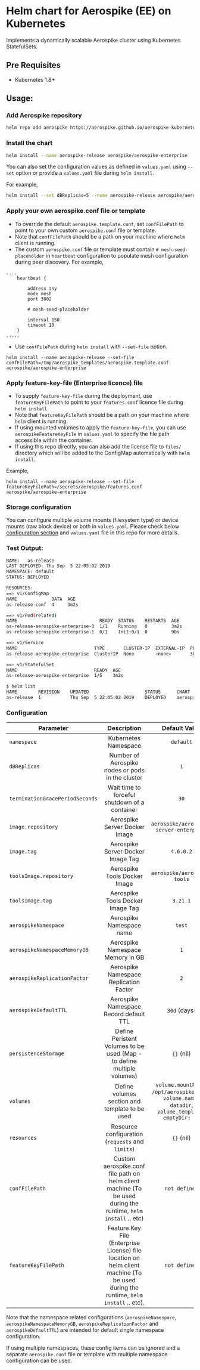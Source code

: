 # Helm chart for Aerospike (EE) on Kubernetes

Implements a dynamically scalable Aerospike cluster using Kubernetes StatefulSets.


## Pre Requisites

- Kubernetes 1.8+

## Usage:

### Add Aerospike repository

```sh
helm repo add aerospike https://aerospike.github.io/aerospike-kubernetes-enterprise
```

### Install the chart

```sh
helm install --name aerospike-release aerospike/aerospike-enterprise
```

You can also set the configuration values as defined in `values.yaml` using `--set` option or provide a `values.yaml` file during `helm install`.

For example,

```sh
helm install --set dBReplicas=5 --name aerospike-release aerospike/aerospike-enterprise
```

### Apply your own aerospike.conf file or template

- To override the default `aerospike.template.conf`, set `confFilePath` to point to your own custom `aerospike.conf` file or template.
- Note that `confFilePath` should be a path on your machine where `helm` client is running.
- The custom `aerospike.conf` file or template must contain `# mesh-seed-placeholder` in `heartbeat` configuration to populate mesh configuration during peer discovery. For example,

```
....
	heartbeat {

        address any
		mode mesh
		port 3002

		# mesh-seed-placeholder

		interval 150
		timeout 10
	}
.....
```

- Use `confFilePath` during `helm install` with `--set-file` option.
```
helm install --name aerospike-release --set-file confFilePath=/tmp/aerospike_templates/aerospike.template.conf aerospike/aerospike-enterprise
```

### Apply feature-key-file (Enterprise licence) file

- To supply `feature-key-file` during the deployment, use `featureKeyFilePath` to point to your `features.conf` licence file during `helm install`.
- Note that `featureKeyFilePath` should be a path on your machine where `helm` client is running.
- If using mounted volumes to apply the `feature-key-file`, you can use `aerospikeFeatureKeyFile` in `values.yaml` to specify the file path accessible within the container. 
- If using this repo directly, you can also add the license file to `files/` directory which will be added to the ConfigMap automatically with `helm install`.

Example,

```
helm install --name aerospike-release --set-file featureKeyFilePath=/secrets/aerospike/features.conf aerospike/aerospike-enterprise
```

### Storage configuration

You can configure multiple volume mounts (filesystem type) or device mounts (raw block device) or both in `values.yaml`. Please check below [configuration section](#configuration) and `values.yaml` file in this repo for more details.


### Test Output:

```sh
NAME:   as-release
LAST DEPLOYED: Thu Sep  5 22:05:02 2019
NAMESPACE: default
STATUS: DEPLOYED

RESOURCES:
==> v1/ConfigMap
NAME             DATA  AGE
as-release-conf  4     3m2s

==> v1/Pod(related)
NAME                               READY  STATUS    RESTARTS  AGE
as-release-aerospike-enterprise-0  1/1    Running   0         3m2s
as-release-aerospike-enterprise-1  0/1    Init:0/1  0         90s

==> v1/Service
NAME                             TYPE       CLUSTER-IP  EXTERNAL-IP  PORT(S)   AGE
as-release-aerospike-enterprise  ClusterIP  None        <none>       3000/TCP  3m2s

==> v1/StatefulSet
NAME                             READY  AGE
as-release-aerospike-enterprise  1/5    3m2s
```

```sh
$ helm list
NAME      	REVISION	UPDATED                 	STATUS  	CHART                     	APP VERSION	NAMESPACE
as-release	1       	Thu Sep  5 22:05:02 2019	DEPLOYED	aerospike-enterprise-4.6.0	4.6.0.2    	default  
```

### Configuration

| Parameter                          | Description                                                           | Default Value                |
| -----------------------------------|:--------------------------------------------------------------------: |:----------------------------:|
| `namespace`                        | Kubernetes Namespace                                                  |  `default`                   |
| `dBReplicas`                       | Number of Aerospike nodes or pods in the cluster                      |   `1`                        |
| `terminationGracePeriodSeconds`    | Wait time to forceful shutdown of a container                         |    `30`                      |
| `image.repository`                 | Aerospike Server Docker Image                                         | `aerospike/aerospike-server-enterprise` |
| `image.tag`                        | Aerospike Server Docker Image Tag                                     | `4.6.0.2`                    |
| `toolsImage.repository`            | Aerospike Tools Docker Image                                          | `aerospike/aerospike-tools`  |
| `toolsImage.tag`                   | Aerospike Tools Docker Image Tag                                      | `3.21.1`                     |
| `aerospikeNamespace`               | Aerospike Namespace name                                              | `test`                       |
| `aerospikeNamespaceMemoryGB`       | Aerospike Namespace Memory in GB                                      | `1`                          |
| `aerospikeReplicationFactor`       | Aerospike Namespace Replication Factor                                | `2`                          |
| `aerospikeDefaultTTL`              | Aerospike Namespace Record default TTL                                | `30d` (days)                  |
| `persistenceStorage`               | Define Peristent Volumes to be used (Map - to define multiple volumes)| `{}` (nil)                   |
| `volumes`                          | Define volumes section and template to be used                        | `volume.mountPath: /opt/aerospike/data`,<br />`volume.name: datadir`,<br />`volume.template: emptyDir: {}`|
| `resources`                        | Resource configuration (`requests` and `limits`)                      | `{}` (nil)                   |
| `confFilePath`                     | Custom aerospike.conf file path on helm client machine (To be used during the runtime, `helm install` .. etc)| `not defined`|
| `featureKeyFilePath`               | Feature Key File (Enterprise License) file location on helm client machine (To be used during the runtime, `helm install` .. etc). | `not defined` |

Note that the namespace related configurations (`aerospikeNamespace`, `aerospikeNamespaceMemoryGB`, `aerospikeReplicationFactor` and `aerospikeDefaultTTL`) are intended for default single namespace configuration. 

If using multiple namespaces, these config items can be ignored and a separate `aerospike.conf` file or template with multiple namespace configuration can be used.